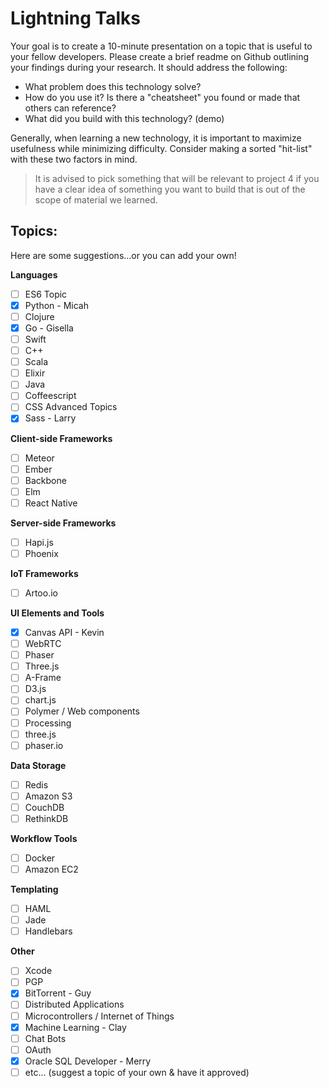 # Lightning Talks

Your goal is to create a 10-minute presentation on a topic that is useful to your fellow developers. Please create a brief readme on Github outlining your findings during your research. It should address the following:

- What problem does this technology solve?
- How do you use it? Is there a "cheatsheet" you found or made that others can reference?
- What did you build with this technology? (demo)

Generally, when learning a new technology, it is important to maximize usefulness while minimizing difficulty. Consider making a sorted "hit-list" with these two factors in mind.

>It is advised to pick something that will be relevant to project 4 if you have a clear idea of something you want to build that is out of the scope of material we learned.

## Topics:
Here are some suggestions...or you can add your own!

**Languages**

- [ ] ES6 Topic
- [x] Python - Micah
- [ ] Clojure
- [x] Go - Gisella
- [ ] Swift
- [ ] C++
- [ ] Scala
- [ ] Elixir
- [ ] Java
- [ ] Coffeescript
- [ ] CSS Advanced Topics
- [x] Sass - Larry

**Client-side Frameworks**

- [ ] Meteor
- [ ] Ember
- [ ] Backbone
- [ ] Elm
- [ ] React Native

**Server-side Frameworks**

- [ ] Hapi.js
- [ ] Phoenix

**IoT Frameworks**

- [ ] Artoo.io

**UI Elements and Tools**

- [x] Canvas API - Kevin
- [ ] WebRTC
- [ ] Phaser
- [ ] Three.js
- [ ] A-Frame
- [ ] D3.js
- [ ] chart.js
- [ ] Polymer / Web components
- [ ] Processing
- [ ] three.js
- [ ] phaser.io

**Data Storage**

- [ ] Redis
- [ ] Amazon S3
- [ ] CouchDB
- [ ] RethinkDB

**Workflow Tools**

- [ ] Docker
- [ ] Amazon EC2

**Templating**

- [ ] HAML
- [ ] Jade
- [ ] Handlebars

**Other**

- [ ] Xcode
- [ ] PGP
- [x] BitTorrent - Guy
- [ ] Distributed Applications
- [ ] Microcontrollers / Internet of Things
- [x] Machine Learning - Clay
- [ ] Chat Bots
- [ ] OAuth
- [x] Oracle SQL Developer - Merry
- [ ] etc... (suggest a topic of your own & have it approved)
